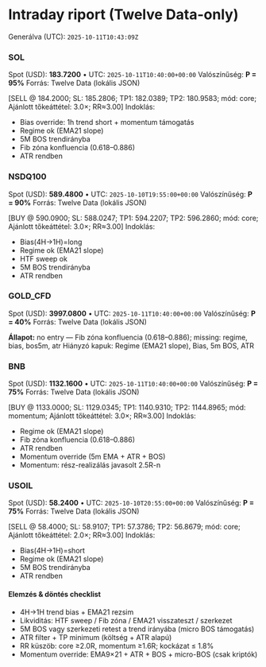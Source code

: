 # Intraday riport (Twelve Data-only)

Generálva (UTC): `2025-10-11T10:43:09Z`

### SOL

Spot (USD): **183.7200** • UTC: `2025-10-11T10:40:00+00:00`
Valószínűség: **P = 95%**
Forrás: Twelve Data (lokális JSON)

[SELL @ 184.2000; SL: 185.2806; TP1: 182.0389; TP2: 180.9583; mód: core; Ajánlott tőkeáttétel: 3.0×; RR≈3.00]
Indoklás:
- Bias override: 1h trend short + momentum támogatás
- Regime ok (EMA21 slope)
- 5M BOS trendirányba
- Fib zóna konfluencia (0.618–0.886)
- ATR rendben

### NSDQ100

Spot (USD): **589.4800** • UTC: `2025-10-10T19:55:00+00:00`
Valószínűség: **P = 90%**
Forrás: Twelve Data (lokális JSON)

[BUY @ 590.0900; SL: 588.0247; TP1: 594.2207; TP2: 596.2860; mód: core; Ajánlott tőkeáttétel: 3.0×; RR≈3.00]
Indoklás:
- Bias(4H→1H)=long
- Regime ok (EMA21 slope)
- HTF sweep ok
- 5M BOS trendirányba
- ATR rendben

### GOLD_CFD

Spot (USD): **3997.0800** • UTC: `2025-10-11T10:40:00+00:00`
Valószínűség: **P = 40%**
Forrás: Twelve Data (lokális JSON)

**Állapot:** no entry — Fib zóna konfluencia (0.618–0.886); missing: regime, bias, bos5m, atr
Hiányzó kapuk: Regime (EMA21 slope), Bias, 5m BOS, ATR

### BNB

Spot (USD): **1132.1600** • UTC: `2025-10-11T10:40:00+00:00`
Valószínűség: **P = 75%**
Forrás: Twelve Data (lokális JSON)

[BUY @ 1133.0000; SL: 1129.0345; TP1: 1140.9310; TP2: 1144.8965; mód: momentum; Ajánlott tőkeáttétel: 3.0×; RR≈3.00]
Indoklás:
- Regime ok (EMA21 slope)
- Fib zóna konfluencia (0.618–0.886)
- ATR rendben
- Momentum override (5m EMA + ATR + BOS)
- Momentum: rész-realizálás javasolt 2.5R-n

### USOIL

Spot (USD): **58.2400** • UTC: `2025-10-10T20:55:00+00:00`
Valószínűség: **P = 75%**
Forrás: Twelve Data (lokális JSON)

[SELL @ 58.4000; SL: 58.9107; TP1: 57.3786; TP2: 56.8679; mód: core; Ajánlott tőkeáttétel: 2.0×; RR≈3.00]
Indoklás:
- Bias(4H→1H)=short
- Regime ok (EMA21 slope)
- 5M BOS trendirányba
- ATR rendben

#### Elemzés & döntés checklist
- 4H→1H trend bias + EMA21 rezsim
- Likviditás: HTF sweep / Fib zóna / EMA21 visszateszt / szerkezet
- 5M BOS vagy szerkezeti retest a trend irányába (micro BOS támogatás)
- ATR filter + TP minimum (költség + ATR alapú)
- RR küszöb: core ≥2.0R, momentum ≥1.6R; kockázat ≤ 1.8%
- Momentum override: EMA9×21 + ATR + BOS + micro-BOS (csak kriptók)

